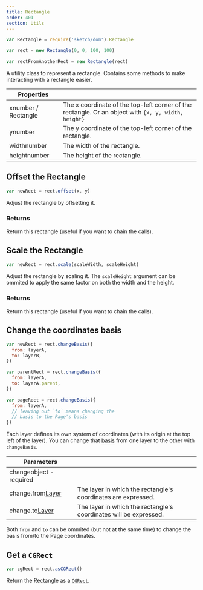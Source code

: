 ```yaml
---
title: Rectangle
order: 401
section: Utils
---
```


```javascript
var Rectangle = require('sketch/dom').Rectangle
```

```javascript
var rect = new Rectangle(0, 0, 100, 100)

var rectFromAnotherRect = new Rectangle(rect)
```

A utility class to represent a rectangle. Contains some methods to make interacting with a rectangle easier.

| Properties                                        |                                                                                                     |
| ------------------------------------------------- | --------------------------------------------------------------------------------------------------- |
| x<span class="arg-type">number / Rectangle</span> | The x coordinate of the top-left corner of the rectangle. Or an object with `{x, y, width, height}` |
| y<span class="arg-type">number</span>             | The y coordinate of the top-left corner of the rectangle.                                           |
| width<span class="arg-type">number</span>         | The width of the rectangle.                                                                         |
| height<span class="arg-type">number</span>        | The height of the rectangle.                                                                        |

## Offset the Rectangle

```javascript
var newRect = rect.offset(x, y)
```

Adjust the rectangle by offsetting it.

### Returns

Return this rectangle (useful if you want to chain the calls).

## Scale the Rectangle

```javascript
var newRect = rect.scale(scaleWidth, scaleHeight)
```

Adjust the rectangle by scaling it. The `scaleHeight` argument can be ommited to apply the same factor on both the width and the height.

### Returns

Return this rectangle (useful if you want to chain the calls).

## Change the coordinates basis

```javascript
var newRect = rect.changeBasis({
  from: layerA,
  to: layerB,
})

var parentRect = rect.changeBasis({
  from: layerA,
  to: layerA.parent,
})

var pageRect = rect.changeBasis({
  from: layerA,
  // leaving out `to` means changing the
  // basis to the Page's basis
})
```

Each layer defines its own system of coordinates (with its origin at the top left of the layer). You can change that [basis](<https://en.wikipedia.org/wiki/Basis_(linear_algebra)>) from one layer to the other with `changeBasis`.

| Parameters                                               |                                                                   |
| -------------------------------------------------------- | ----------------------------------------------------------------- |
| change<span class="arg-type">object - required</span>    |                                                                   |
| change.from<span class="arg-type">[Layer](#layer)</span> | The layer in which the rectangle's coordinates are expressed.     |
| change.to<span class="arg-type">[Layer](#layer)</span>   | The layer in which the rectangle's coordinates will be expressed. |

Both `from` and `to` can be ommited (but not at the same time) to change the basis from/to the Page coordinates.

## Get a `CGRect`

```javascript
var cgRect = rect.asCGRect()
```

Return the Rectangle as a [`CGRect`](https://developer.apple.com/documentation/coregraphics/cgrect?language=objc).
